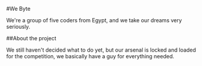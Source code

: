 #We Byte

We're a group of five coders from Egypt, and we take our dreams very seriously.

##About the project

We still haven't decided what to do yet, but our arsenal is locked and loaded for the competition, we basically have a guy for everything needed.

